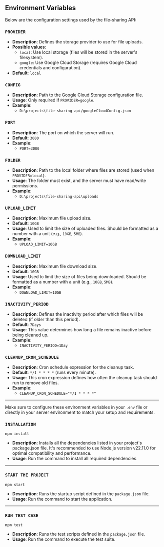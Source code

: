 ## Environment Variables

Below are the configuration settings used by the file-sharing API:

### `PROVIDER`

- **Description**: Defines the storage provider to use for file uploads.
- **Possible values**:
  - `local`: Use local storage (files will be stored in the server's filesystem).
  - `google`: Use Google Cloud Storage (requires Google Cloud credentials and configuration).
- **Default**: `local`

### `CONFIG`

- **Description**: Path to the Google Cloud Storage configuration file.
- **Usage**: Only required if `PROVIDER=google`.
- **Example**:
  - `D:\projects\file-sharing-api/googleCloudConfig.json`

### `PORT`

- **Description**: The port on which the server will run.
- **Default**: `3000`
- **Example**:
  - `PORT=3000`

### `FOLDER`

- **Description**: Path to the local folder where files are stored (used when `PROVIDER=local`).
- **Usage**: The folder must exist, and the server must have read/write permissions.
- **Example**:
  - `D:\projects\file-sharing-api\uploads`

### `UPLOAD_LIMIT`

- **Description**: Maximum file upload size.
- **Default**: `10GB`
- **Usage**: Used to limit the size of uploaded files. Should be formatted as a number with a unit (e.g., `10GB`, `5MB`).
- **Example**:
  - `UPLOAD_LIMIT=10GB`

### `DOWNLOAD_LIMIT`

- **Description**: Maximum file download size.
- **Default**: `10GB`
- **Usage**: Used to limit the size of files being downloaded. Should be formatted as a number with a unit (e.g., `10GB`, `5MB`).
- **Example**:
  - `DOWNLOAD_LIMIT=10GB`

### `INACTIVITY_PERIOD`

- **Description**: Defines the inactivity period after which files will be deleted (if older than this period).
- **Default**: `7Days`
- **Usage**: This value determines how long a file remains inactive before being cleaned up.
- **Example**:
  - `INACTIVITY_PERIOD=1Day`

### `CLEANUP_CRON_SCHEDULE`

- **Description**: Cron schedule expression for the cleanup task.
- **Default**: `*/1 * * * *` (runs every minute).
- **Usage**: This cron expression defines how often the cleanup task should run to remove old files.
- **Example**:
  - `CLEANUP_CRON_SCHEDULE="*/1 * * * *"`

---

Make sure to configure these environment variables in your `.env` file or directly in your server environment to match your setup and requirements.

### `INSTALLATION`

`npm install`

- **Description**: Installs all the dependencies listed in your project's package.json file. It's recommended to use Node.js version v22.11.0 for optimal compatibility and performance.
- **Usage**: Run the command to install all required dependencies.

---

### `START THE PROJECT`

`npm start`

- **Description**: Runs the startup script defined in the `package.json` file.
- **Usage**: Run the command to start the application.

---

### `RUN TEST CASE`

`npm test`

- **Description**: Runs the test scripts defined in the `package.json` file.
- **Usage**: Run the command to execute the test suite.
